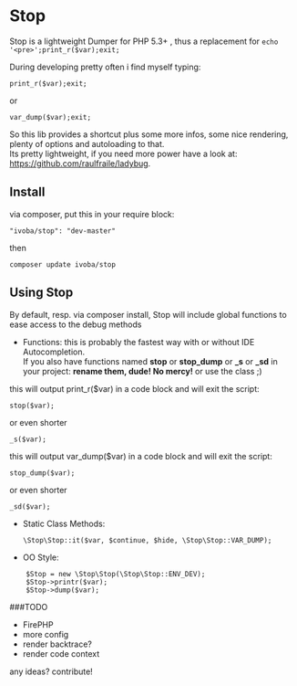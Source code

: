 Stop
====

Stop is a lightweight Dumper for PHP 5.3+ , thus a replacement for ```echo '<pre>';print_r($var);exit;```

During developing pretty often i find myself typing:

    print_r($var);exit;

or

    var_dump($var);exit; 

So this lib provides a shortcut plus some more infos, some nice rendering, plenty of options and autoloading to that.  
Its pretty lightweight, if you need more power have a look at: https://github.com/raulfraile/ladybug.



Install
----------
via composer, put this in your require block:  

    "ivoba/stop": "dev-master"

then  

    composer update ivoba/stop



Using Stop
----------

By default, resp. via composer install, Stop will include global functions to ease access to the debug methods

* Functions:
this is probably the fastest way with or without IDE Autocompletion.  
If you also have functions named **stop** or **stop_dump** or **_s** or **_sd** in your project: **rename them, dude! No mercy!** or use the class ;)  

this will output print_r($var) in a code block and will exit the script:  

    stop($var);

or even shorter

    _s($var);

this will output var_dump($var) in a code block and will exit the script:

    stop_dump($var);

or even shorter

    _sd($var);


* Static Class Methods:

   ```\Stop\Stop::it($var, $continue, $hide, \Stop\Stop::VAR_DUMP);```

* OO Style:

```
    $Stop = new \Stop\Stop(\Stop\Stop::ENV_DEV);  
    $Stop->printr($var);
    $Stop->dump($var);
```    


###TODO

- FirePHP
- more config
- render backtrace?
- render code context 

any ideas? contribute!

